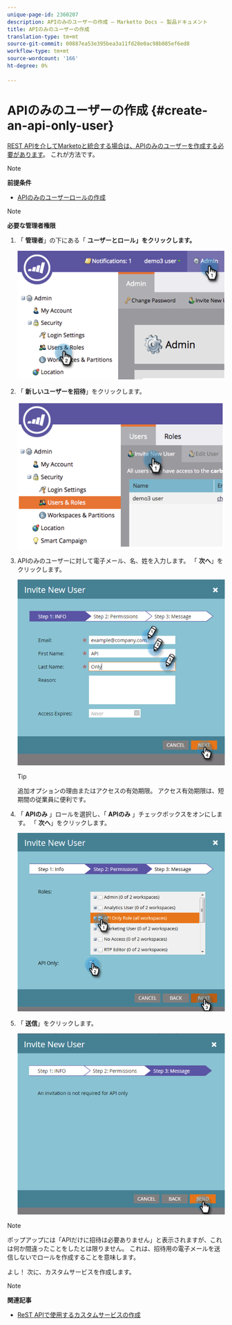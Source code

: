 ```yaml
---
unique-page-id: 2360207
description: APIのみのユーザーの作成 — Marketto Docs — 製品ドキュメント
title: APIのみのユーザーの作成
translation-type: tm+mt
source-git-commit: 00887ea53e395bea3a11fd28e0ac98b085ef6ed8
workflow-type: tm+mt
source-wordcount: '166'
ht-degree: 0%

---
```



# APIのみのユーザーの作成 {#create-an-api-only-user}

[REST APIを介してMarketoと統合する場合は、APIのみのユーザーを作成する必要があります](http://developers.marketo.com/documentation/rest/)。 これが方法です。

>[!NOTE]
>
>**前提条件**
>
>* [APIのみのユーザーロールの作成](create-an-api-only-user-role.md)

>



>[!NOTE]
>
>**必要な管理者権限**

1. 「 **管理者**」の下にある「 **ユーザーとロール」をクリックします。**

   ![](assets/image2014-9-17-9-3a31-3a31.png)

1. 「 **新しいユーザーを招待**」をクリックします。

   ![](assets/image2014-9-17-9-3a32-3a3.png)

1. APIのみのユーザーに対して電子メール、名、姓を入力します。 「 **次へ**」をクリックします。

   ![](assets/image2016-5-24-10-3a53-3a7.png)

   >[!TIP]
   >
   >追加オプションの理由またはアクセスの有効期限。 アクセス有効期限は、短期間の従業員に便利です。

1. 「 **APIのみ** 」ロールを選択し、「 **APIのみ** 」チェックボックスをオンにします。 「 **次へ**」をクリックします。

   ![](assets/four.png)

1. 「 **送信**」をクリックします。

   ![](assets/image2016-5-24-11-3a8-3a20.png)

>[!NOTE]
>
>ポップアップには「APIだけに招待は必要ありません」と表示されますが、これは何か間違ったことをしたとは限りません。 これは、招待用の電子メールを送信しないでロールを作成することを意味します。

よし！ 次に、カスタムサービスを作成します。

>[!NOTE]
>
>**関連記事**
>
>* [ReST APIで使用するカスタムサービスの作成](../../../product-docs/administration/additional-integrations/create-a-custom-service-for-use-with-rest-api.md)

>



